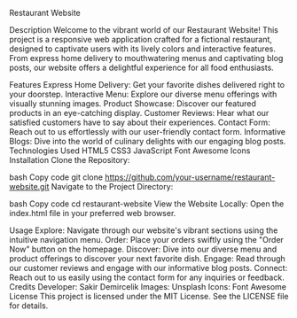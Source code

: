 Restaurant Website

Description
Welcome to the vibrant world of our Restaurant Website! This project is a responsive web application crafted for a fictional restaurant, designed to captivate users with its lively colors and interactive features. From express home delivery to mouthwatering menus and captivating blog posts, our website offers a delightful experience for all food enthusiasts.

Features
Express Home Delivery: Get your favorite dishes delivered right to your doorstep.
Interactive Menu: Explore our diverse menu offerings with visually stunning images.
Product Showcase: Discover our featured products in an eye-catching display.
Customer Reviews: Hear what our satisfied customers have to say about their experiences.
Contact Form: Reach out to us effortlessly with our user-friendly contact form.
Informative Blogs: Dive into the world of culinary delights with our engaging blog posts.
Technologies Used
HTML5
CSS3
JavaScript
Font Awesome Icons
Installation
Clone the Repository:

bash
Copy code
git clone https://github.com/your-username/restaurant-website.git
Navigate to the Project Directory:

bash
Copy code
cd restaurant-website
View the Website Locally:
Open the index.html file in your preferred web browser.

Usage
Explore: Navigate through our website's vibrant sections using the intuitive navigation menu.
Order: Place your orders swiftly using the "Order Now" button on the homepage.
Discover: Dive into our diverse menu and product offerings to discover your next favorite dish.
Engage: Read through our customer reviews and engage with our informative blog posts.
Connect: Reach out to us easily using the contact form for any inquiries or feedback.
Credits
Developer: Sakir Demircelik
Images: Unsplash
Icons: Font Awesome
License
This project is licensed under the MIT License. See the LICENSE file for details.
